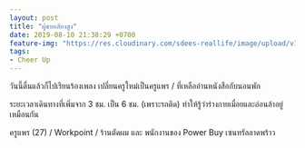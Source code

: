 ```yaml
---
layout: post
title: "ผู้ชายเสียงสูง"
date: 2019-08-10 21:38:29 +0700
feature-img: "https://res.cloudinary.com/sdees-reallife/image/upload/v1555658919/sample_feature_img.png"
tags:
- Cheer Up
---
```

วันนี้ตื่นแล้วก็ไปเรียนร้องเพลง เปลี่ยนครูใหม่เป็นครูแพร / ที่เหลืออ่านหนังสือกับนอนพัก

ระยะเวลาเดินทางที่เพิ่มจาก 3 ชม. เป็น 6 ชม. (เพราะรถติด) ทำให้รู้ว่าร่างกายเมื่อยและอ่อนล้าอยู่เหมือนกัน

<i class="fa fa-child" style="color:plum"></i>

ครูแพร (27) / Workpoint / ร้านตัดผม และ พนักงานของ Power Buy เซนทรัลลาดพร้าว
